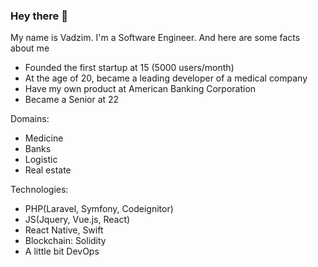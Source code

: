 ### Hey there 👋

<p>My name is Vadzim. I'm a Software Engineer. And here are some facts about me</p>
<ul>
  <li>Founded the first startup at 15 (5000 users/month)</li>
  <li>At the age of 20, became a leading developer of a medical company</li>
  <li>Have my own product at American Banking Corporation</li>
  <li>Became a Senior at 22</li>
</ul>

Domains: 
<ul>
<li>Medicine</li>
<li>Banks</li>
<li>Logistic</li>
<li>Real estate</li>
</ul>

Technologies: 
<ul>
  <li>PHP(Laravel, Symfony, Codeignitor)</li>
  <li>JS(Jquery, Vue.js, React)</li>
  <li>React Native, Swift</li>
  <li>Blockchain: Solidity</li>
  <li>A little bit DevOps</li>
</ul>


